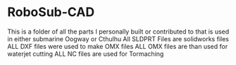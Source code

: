 # RoboSub-CAD
This is a folder of all the parts I personally built or contributed to that is used in either submarine Oogway or Cthulhu 
All SLDPRT Files are solidworks files
ALL DXF files were used to make OMX files
ALL OMX files are than used for waterjet cutting
ALL NC files are used for Tormaching
